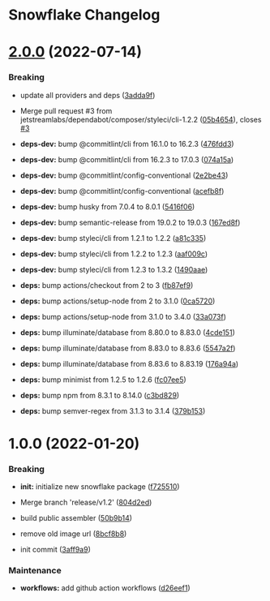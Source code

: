 # Snowflake Changelog

# [2.0.0](https://github.com/jetstreamlabs/snowflake/compare/v1.0.0...v2.0.0) (2022-07-14)


### Breaking

* update all providers and deps ([3adda9f](https://github.com/jetstreamlabs/snowflake/commit/3adda9f97ec15e146c024e583b643cde18803eaf))


* Merge pull request #3 from jetstreamlabs/dependabot/composer/styleci/cli-1.2.2 ([05b4654](https://github.com/jetstreamlabs/snowflake/commit/05b4654132636e161e4b36fa104db2de1d7655e1)), closes [#3](https://github.com/jetstreamlabs/snowflake/issues/3)
* **deps-dev:** bump @commitlint/cli from 16.1.0 to 16.2.3 ([476fdd3](https://github.com/jetstreamlabs/snowflake/commit/476fdd3a618d6ae9aa50822cd621cac14d90b757))
* **deps-dev:** bump @commitlint/cli from 16.2.3 to 17.0.3 ([074a15a](https://github.com/jetstreamlabs/snowflake/commit/074a15a70be8bc79bb344fa5bccf04aa5c91670b))
* **deps-dev:** bump @commitlint/config-conventional ([2e2be43](https://github.com/jetstreamlabs/snowflake/commit/2e2be43b2f3cd0aade1dd5b3e2886bc2efee5415))
* **deps-dev:** bump @commitlint/config-conventional ([acefb8f](https://github.com/jetstreamlabs/snowflake/commit/acefb8f4fe8ef0cd969c34aad7212fa8ade56ac0))
* **deps-dev:** bump husky from 7.0.4 to 8.0.1 ([5416f06](https://github.com/jetstreamlabs/snowflake/commit/5416f0681ff44913e46084a111bb3ba587b40d5b))
* **deps-dev:** bump semantic-release from 19.0.2 to 19.0.3 ([167ed8f](https://github.com/jetstreamlabs/snowflake/commit/167ed8fc84011fe98b33faa2224f1bdb43b049a9))
* **deps-dev:** bump styleci/cli from 1.2.1 to 1.2.2 ([a81c335](https://github.com/jetstreamlabs/snowflake/commit/a81c3353cc20bfd23b53dd556288f54b00f59af6))
* **deps-dev:** bump styleci/cli from 1.2.2 to 1.2.3 ([aaf009c](https://github.com/jetstreamlabs/snowflake/commit/aaf009cb709d541900fe3273b766fd5268a2085c))
* **deps-dev:** bump styleci/cli from 1.2.3 to 1.3.2 ([1490aae](https://github.com/jetstreamlabs/snowflake/commit/1490aaee6ca91386a271a889b184b13bb8726c15))
* **deps:** bump actions/checkout from 2 to 3 ([fb87ef9](https://github.com/jetstreamlabs/snowflake/commit/fb87ef99538a92fa981a664ec415767f9e6689af))
* **deps:** bump actions/setup-node from 2 to 3.1.0 ([0ca5720](https://github.com/jetstreamlabs/snowflake/commit/0ca5720e5f1053d351e0ac01c0a0094198801cfa))
* **deps:** bump actions/setup-node from 3.1.0 to 3.4.0 ([33a073f](https://github.com/jetstreamlabs/snowflake/commit/33a073ff492001f5f38d0d716c93966bbbb997d6))
* **deps:** bump illuminate/database from 8.80.0 to 8.83.0 ([4cde151](https://github.com/jetstreamlabs/snowflake/commit/4cde15175f38d41e6e381428383d9bc1053945d7))
* **deps:** bump illuminate/database from 8.83.0 to 8.83.6 ([5547a2f](https://github.com/jetstreamlabs/snowflake/commit/5547a2fc717f748863af7347a02cd13629ba5a05))
* **deps:** bump illuminate/database from 8.83.6 to 8.83.19 ([176a94a](https://github.com/jetstreamlabs/snowflake/commit/176a94ad8784c8966f9cac59ba9679d80d0bf34e))
* **deps:** bump minimist from 1.2.5 to 1.2.6 ([fc07ee5](https://github.com/jetstreamlabs/snowflake/commit/fc07ee50b09d9c0e47e4afa3696a75580939dd0d))
* **deps:** bump npm from 8.3.1 to 8.14.0 ([c3bd829](https://github.com/jetstreamlabs/snowflake/commit/c3bd829c5294cda1d57f7e0d9473b40bc1d39bae))
* **deps:** bump semver-regex from 3.1.3 to 3.1.4 ([379b153](https://github.com/jetstreamlabs/snowflake/commit/379b1536896ec004c996f41de70308aeb54efdc2))

# 1.0.0 (2022-01-20)


### Breaking

* **init:** initialize new snowflake package ([f725510](https://github.com/jetstreamlabs/snowflake/commit/f7255105aa4fcc0a8a275c40edf74637b9ba43c1))


* Merge branch 'release/v1.2' ([804d2ed](https://github.com/jetstreamlabs/snowflake/commit/804d2ed80e0d9417ebcf06aa3987c43ac3af10ba))
* build public assembler ([50b9b14](https://github.com/jetstreamlabs/snowflake/commit/50b9b14f2b09022f7703d73259e1e5860301e1ac))
* remove old image url ([8bcf8b8](https://github.com/jetstreamlabs/snowflake/commit/8bcf8b83b02e190e8dd6f1b9dc55c8256b45c2a0))
* init commit ([3aff9a9](https://github.com/jetstreamlabs/snowflake/commit/3aff9a92808ba4bf58ff402a10e293548203c1ef))


### Maintenance

* **workflows:** add github action workflows ([d26eef1](https://github.com/jetstreamlabs/snowflake/commit/d26eef1a99df893e3b8643b88b2ffb8628e90a03))
